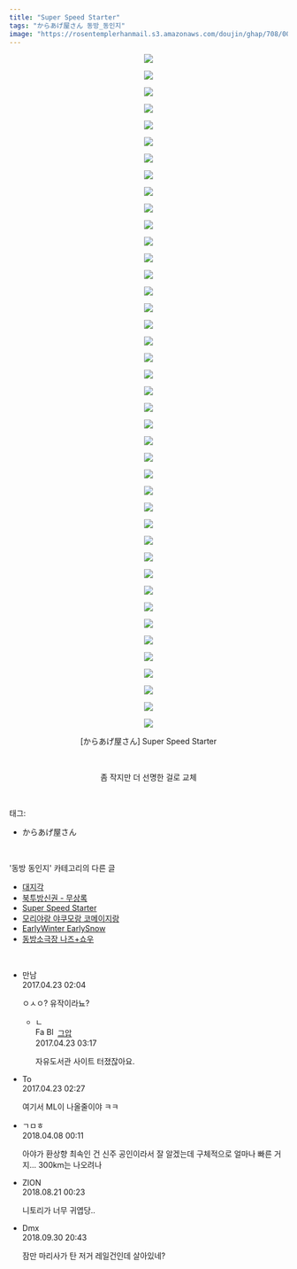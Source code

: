 ```yaml
---
title: "Super Speed Starter"
tags: "からあげ屋さん 동방_동인지"
image: "https://rosentemplerhanmail.s3.amazonaws.com/doujin/ghap/708/001.jpg"
---
```

<div class="article">
<p style="text-align: center; clear: none; float: none;"><img src="{{ site.imgserver11 }}/ghap/708/001.jpg"/></p>
<p style="text-align: center; clear: none; float: none;"><img src="{{ site.imgserver11 }}/ghap/708/002.jpg"/></p>
<p style="text-align: center; clear: none; float: none;"><img src="{{ site.imgserver11 }}/ghap/708/003.jpg"/></p>
<p style="text-align: center; clear: none; float: none;"><img src="{{ site.imgserver11 }}/ghap/708/004.jpg"/></p>
<p style="text-align: center; clear: none; float: none;"><img src="{{ site.imgserver11 }}/ghap/708/005.jpg"/></p>
<p style="text-align: center; clear: none; float: none;"><img src="{{ site.imgserver11 }}/ghap/708/006.jpg"/></p>
<p style="text-align: center; clear: none; float: none;"><img src="{{ site.imgserver11 }}/ghap/708/007.jpg"/></p>
<p style="text-align: center; clear: none; float: none;"><img src="{{ site.imgserver11 }}/ghap/708/008.jpg"/></p>
<p style="text-align: center; clear: none; float: none;"><img src="{{ site.imgserver11 }}/ghap/708/009.jpg"/></p>
<p style="text-align: center; clear: none; float: none;"><img src="{{ site.imgserver11 }}/ghap/708/010.jpg"/></p>
<p style="text-align: center; clear: none; float: none;"><img src="{{ site.imgserver11 }}/ghap/708/011.jpg"/></p>
<p style="text-align: center; clear: none; float: none;"><img src="{{ site.imgserver11 }}/ghap/708/012.jpg"/></p>
<p style="text-align: center; clear: none; float: none;"><img src="{{ site.imgserver11 }}/ghap/708/013.jpg"/></p>
<p style="text-align: center; clear: none; float: none;"><img src="{{ site.imgserver11 }}/ghap/708/014.jpg"/></p>
<p style="text-align: center; clear: none; float: none;"><img src="{{ site.imgserver11 }}/ghap/708/015.jpg"/></p>
<p style="text-align: center; clear: none; float: none;"><img src="{{ site.imgserver11 }}/ghap/708/016.jpg"/></p>
<p style="text-align: center; clear: none; float: none;"><img src="{{ site.imgserver11 }}/ghap/708/017.jpg"/></p>
<p style="text-align: center; clear: none; float: none;"><img src="{{ site.imgserver11 }}/ghap/708/018.jpg"/></p>
<p style="text-align: center; clear: none; float: none;"><img src="{{ site.imgserver11 }}/ghap/708/019.jpg"/></p>
<p style="text-align: center; clear: none; float: none;"><img src="{{ site.imgserver11 }}/ghap/708/020.jpg"/></p>
<p style="text-align: center; clear: none; float: none;"><img src="{{ site.imgserver11 }}/ghap/708/021.jpg"/></p>
<p style="text-align: center; clear: none; float: none;"><img src="{{ site.imgserver11 }}/ghap/708/022.jpg"/></p>
<p style="text-align: center; clear: none; float: none;"><img src="{{ site.imgserver11 }}/ghap/708/023.jpg"/></p>
<p style="text-align: center; clear: none; float: none;"><img src="{{ site.imgserver11 }}/ghap/708/024.jpg"/></p>
<p style="text-align: center; clear: none; float: none;"><img src="{{ site.imgserver11 }}/ghap/708/025.jpg"/></p>
<p style="text-align: center; clear: none; float: none;"><img src="{{ site.imgserver11 }}/ghap/708/026.jpg"/></p>
<p style="text-align: center; clear: none; float: none;"><img src="{{ site.imgserver11 }}/ghap/708/027.jpg"/></p>
<p style="text-align: center; clear: none; float: none;"><img src="{{ site.imgserver11 }}/ghap/708/028.jpg"/></p>
<p style="text-align: center; clear: none; float: none;"><img src="{{ site.imgserver11 }}/ghap/708/029.jpg"/></p>
<p style="text-align: center; clear: none; float: none;"><img src="{{ site.imgserver11 }}/ghap/708/030.jpg"/></p>
<p style="text-align: center; clear: none; float: none;"><img src="{{ site.imgserver11 }}/ghap/708/031.jpg"/></p>
<p style="text-align: center; clear: none; float: none;"><img src="{{ site.imgserver11 }}/ghap/708/032.jpg"/></p>
<p style="text-align: center; clear: none; float: none;"><img src="{{ site.imgserver11 }}/ghap/708/033.jpg"/></p>
<p style="text-align: center; clear: none; float: none;"><img src="{{ site.imgserver11 }}/ghap/708/034.jpg"/></p>
<p style="text-align: center; clear: none; float: none;"><img src="{{ site.imgserver11 }}/ghap/708/035.jpg"/></p>
<p style="text-align: center; clear: none; float: none;"><img src="{{ site.imgserver11 }}/ghap/708/036.jpg"/></p>
<p style="text-align: center; clear: none; float: none;"><img src="{{ site.imgserver11 }}/ghap/708/037.jpg"/></p>
<p style="text-align: center; clear: none; float: none;"><img src="{{ site.imgserver11 }}/ghap/708/038.jpg"/></p>
<p style="text-align: center; clear: none; float: none;"><img src="{{ site.imgserver11 }}/ghap/708/039.jpg"/></p>
<p style="text-align: center; clear: none; float: none;"><img src="{{ site.imgserver11 }}/ghap/708/040.jpg"/></p>
<p style="text-align: center; clear: none; float: none;"><img src="{{ site.imgserver11 }}/ghap/708/041.jpg"/></p>
<p style="text-align: center; clear: none; float: none;">[からあげ屋さん] Super Speed Starter</p>
<p style="text-align: center; clear: none; float: none;"><br/></p>
<p style="text-align: center; clear: none; float: none;">좀 작지만 더 선명한 걸로 교체</p>
</div><br/>
<div class="tagTrail">
<p>태그: </p>
<ul>
<li>からあげ屋さん</li>
</ul>
</div><br/>
<div class="another">
<p>'동방 동인지' 카테고리의 다른 글</p>
<ul>
<li><a href="/ghap_710">대지각</a></li>
<li><a href="/ghap_709">북투방신권 - 무상록</a></li>
<li><a href="/ghap_708">Super Speed Starter</a></li>
<li><a href="/ghap_707">모리야랑 야쿠모랑 코메이지랑</a></li>
<li><a href="/ghap_706">EarlyWinter EarlySnow</a></li>
<li><a href="/ghap_704">동방소극장 나즈+쇼우</a></li>
</ul>
</div><br/>
<div class="cb_module cb_fluid">
<div class="cb_wrt cb_profile">
<div class="comment">
<ul>
<li class="cb_thumb_off" id="comment14972066">
<div class="cb_comment_area">
<div class="cb_info_area">
<div class="cb_section">
<span class="cb_nick_name">만남</span>
</div>
<div class="cb_section">
<span class="cb_date">2017.04.23 02:04 </span>
</div>
</div>
<div class="cb_dsc_comment">
<p class="cb_dsc">
											ㅇㅅㅇ? 유작이라뇨?
										</p>
</div>
<ul>
<li class="cb_thumb_off" id="comment14972086">
<span class="cb_bu_subnode">ㄴ</span>
<div class="cb_comment_area">
<div class="cb_info_area">
<div class="cb_section">
<span class="cb_nick_name"><img alt="Favicon of https://ghaptouhou.tistory.com" height="16" onerror="this.onerror=null;this.parentNode.removeChild(this)" src="https://ghaptouhou.tistory.com/favicon.ico" width="16"/> <img alt="BlogIcon" height="16" onerror="this.parentNode.removeChild(this)" src="https://ghaptouhou.tistory.com/index.gif" width="16"/> <a href="https://ghaptouhou.tistory.com" onclick="return openLinkInNewWindow(this)"> 그압</a><span class="tistoryProfileLayerTrigger" onclick='TistoryProfile.show(event, this, {"title":"\uc800\uae30 \uc774\uac70 \ub098\uc911\uc5d0 \uc218\uc815 \uac00\ub2a5\ud558\ub098\uc694","url":"https:\/\/ghap.tistory.com","nickname":"\uadf8\uc555","items":[]}); return false;'></span></span>
</div>
<div class="cb_section">
<span class="cb_date">2017.04.23 03:17 </span>
</div>
</div>
<div class="cb_dsc_comment">
<p class="cb_dsc">
																자유도서관 사이트 터졌잖아요.
															</p>
</div>
</div>
</li>
</ul>
</div></li>
<li class="cb_thumb_off" id="comment14972075">
<div class="cb_comment_area">
<div class="cb_info_area">
<div class="cb_section">
<span class="cb_nick_name">To</span>
</div>
<div class="cb_section">
<span class="cb_date">2017.04.23 02:27 </span>
</div>
</div>
<div class="cb_dsc_comment">
<p class="cb_dsc">
											여기서 ML이 나올줄이야 ㅋㅋ
										</p>
</div>
</div></li>
<li class="cb_thumb_off" id="comment15235131">
<div class="cb_comment_area">
<div class="cb_info_area">
<div class="cb_section">
<span class="cb_nick_name">ㄱㅁㅎ</span>
</div>
<div class="cb_section">
<span class="cb_date">2018.04.08 00:11 </span>
</div>
</div>
<div class="cb_dsc_comment">
<p class="cb_dsc">
											아야가 환상향 최속인 건 신주 공인이라서 잘 알겠는데 구체적으로 얼마나 빠른 거지... 300km는 나오려나
										</p>
</div>
</div></li>
<li class="cb_thumb_off" id="comment15313152">
<div class="cb_comment_area">
<div class="cb_info_area">
<div class="cb_section">
<span class="cb_nick_name">ZION</span>
</div>
<div class="cb_section">
<span class="cb_date">2018.08.21 00:23 </span>
</div>
</div>
<div class="cb_dsc_comment">
<p class="cb_dsc">
											니토리가 너무 귀엽당..
										</p>
</div>
</div></li>
<li class="cb_thumb_off" id="comment15342387">
<div class="cb_comment_area">
<div class="cb_info_area">
<div class="cb_section">
<span class="cb_nick_name">Dmx</span>
</div>
<div class="cb_section">
<span class="cb_date">2018.09.30 20:43 </span>
</div>
</div>
<div class="cb_dsc_comment">
<p class="cb_dsc">
											잠만 마리사가 탄 저거 레일건인데 살아있네?
										</p>
</div>
</div></li>
</ul>
</div>
</div><!-- commentList close -->
</div><br/>
